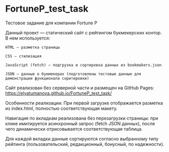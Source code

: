 # FortuneP_test_task
Тестовое задание для компании Fortune P

Данный проект — статический сайт с рейтингом букмекерских контор.
В нем используется:

    HTML — разметка страницы

    CSS — стилизация

    JavaScript (fetch) — подгрузка и сортировка данных из bookmakers.json

    JSON — данные о букмекерах (подготовлены тестовые данные для демонстрации функционала соритировки)

Сайт реализован без серверной части и размещен на GitHub Pages: https://elyatumanova.github.io/FortuneP_test_task/

Особенности реализации:
При первой загрузке отображается разметка из index.html, полностью соответствующая макету.

Навигация по вкладкам реализована без перезагрузки страницы: при клике имитируется асинхронный запрос (fetch JSON данных), после чего динамически отрисовывается соответствующая таблица.

Для каждой вкладки данные сортируются согласно выбранному типу рейтинга (пользовательский, редакционный, бонусный, по надежности).